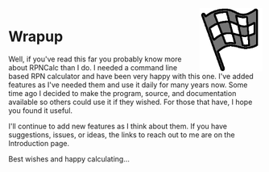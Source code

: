 <img align="right" width="125" src="../Images/WrapUp.png">

# Wrapup

Well, if you've read this far you probably know more about RPNCalc than I do.  I needed a command line based RPN calculator and have been very happy with this one.  I've added features as I've needed them and use it daily for many years now.  Some time ago I decided to make the program, source, and documentation available so others could use it if they wished.  For those that have, I hope you found it useful.

I'll continue to add new features as I think about them.  If you have suggestions, issues, or ideas, the links to reach out to me are on the Introduction page.

Best wishes and happy calculating...
